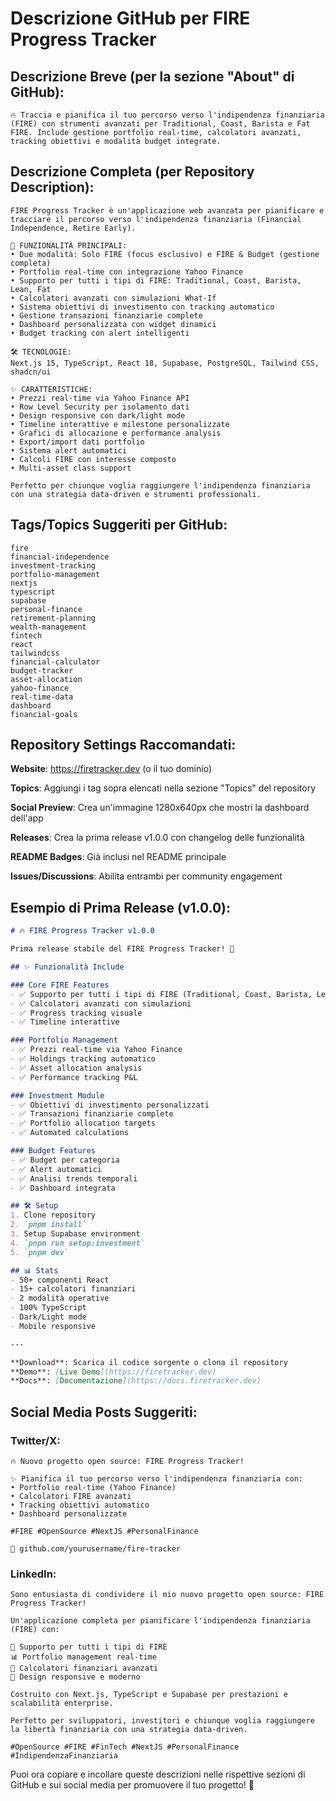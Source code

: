 # Descrizione GitHub per FIRE Progress Tracker

## Descrizione Breve (per la sezione "About" di GitHub):

```
🔥 Traccia e pianifica il tuo percorso verso l'indipendenza finanziaria (FIRE) con strumenti avanzati per Traditional, Coast, Barista e Fat FIRE. Include gestione portfolio real-time, calcolatori avanzati, tracking obiettivi e modalità budget integrate.
```

## Descrizione Completa (per Repository Description):

```
FIRE Progress Tracker è un'applicazione web avanzata per pianificare e tracciare il percorso verso l'indipendenza finanziaria (Financial Independence, Retire Early). 

🎯 FUNZIONALITÀ PRINCIPALI:
• Due modalità: Solo FIRE (focus esclusivo) e FIRE & Budget (gestione completa)
• Portfolio real-time con integrazione Yahoo Finance
• Supporto per tutti i tipi di FIRE: Traditional, Coast, Barista, Lean, Fat
• Calcolatori avanzati con simulazioni What-If
• Sistema obiettivi di investimento con tracking automatico
• Gestione transazioni finanziarie complete
• Dashboard personalizzata con widget dinamici
• Budget tracking con alert intelligenti

🛠️ TECNOLOGIE:
Next.js 15, TypeScript, React 18, Supabase, PostgreSQL, Tailwind CSS, shadcn/ui

✨ CARATTERISTICHE:
• Prezzi real-time via Yahoo Finance API
• Row Level Security per isolamento dati
• Design responsive con dark/light mode
• Timeline interattive e milestone personalizzate
• Grafici di allocazione e performance analysis
• Export/import dati portfolio
• Sistema alert automatici
• Calcoli FIRE con interesse composto
• Multi-asset class support

Perfetto per chiunque voglia raggiungere l'indipendenza finanziaria con una strategia data-driven e strumenti professionali.
```

## Tags/Topics Suggeriti per GitHub:

```
fire
financial-independence
investment-tracking
portfolio-management
nextjs
typescript
supabase
personal-finance
retirement-planning
wealth-management
fintech
react
tailwindcss
financial-calculator
budget-tracker
asset-allocation
yahoo-finance
real-time-data
dashboard
financial-goals
```

## Repository Settings Raccomandati:

**Website**: https://firetracker.dev (o il tuo dominio)

**Topics**: Aggiungi i tag sopra elencati nella sezione "Topics" del repository

**Social Preview**: Crea un'immagine 1280x640px che mostri la dashboard dell'app

**Releases**: Crea la prima release v1.0.0 con changelog delle funzionalità

**README Badges**: Già inclusi nel README principale

**Issues/Discussions**: Abilita entrambi per community engagement

## Esempio di Prima Release (v1.0.0):

```markdown
# 🔥 FIRE Progress Tracker v1.0.0

Prima release stabile del FIRE Progress Tracker! 🎉

## ✨ Funzionalità Include

### Core FIRE Features
- ✅ Supporto per tutti i tipi di FIRE (Traditional, Coast, Barista, Lean, Fat)
- ✅ Calcolatori avanzati con simulazioni
- ✅ Progress tracking visuale
- ✅ Timeline interattive

### Portfolio Management  
- ✅ Prezzi real-time via Yahoo Finance
- ✅ Holdings tracking automatico
- ✅ Asset allocation analysis
- ✅ Performance tracking P&L

### Investment Module
- ✅ Obiettivi di investimento personalizzati
- ✅ Transazioni finanziarie complete
- ✅ Portfolio allocation targets
- ✅ Automated calculations

### Budget Features
- ✅ Budget per categoria
- ✅ Alert automatici
- ✅ Analisi trends temporali
- ✅ Dashboard integrata

## 🛠️ Setup
1. Clone repository
2. `pnpm install`
3. Setup Supabase environment
4. `pnpm run setup:investment`
5. `pnpm dev`

## 📊 Stats
- 50+ componenti React
- 15+ calcolatori finanziari
- 2 modalità operative
- 100% TypeScript
- Dark/Light mode
- Mobile responsive

---

**Download**: Scarica il codice sorgente o clona il repository
**Demo**: [Live Demo](https://firetracker.dev)
**Docs**: [Documentazione](https://docs.firetracker.dev)
```

## Social Media Posts Suggeriti:

### Twitter/X:
```
🔥 Nuovo progetto open source: FIRE Progress Tracker!

✨ Pianifica il tuo percorso verso l'indipendenza finanziaria con:
• Portfolio real-time (Yahoo Finance)
• Calcolatori FIRE avanzati  
• Tracking obiettivi automatico
• Dashboard personalizzate

#FIRE #OpenSource #NextJS #PersonalFinance

🔗 github.com/yourusername/fire-tracker
```

### LinkedIn:
```
Sono entusiasta di condividere il mio nuovo progetto open source: FIRE Progress Tracker! 

Un'applicazione completa per pianificare l'indipendenza finanziaria (FIRE) con:

🎯 Supporto per tutti i tipi di FIRE
📊 Portfolio management real-time  
🧮 Calcolatori finanziari avanzati
📱 Design responsive e moderno

Costruito con Next.js, TypeScript e Supabase per prestazioni e scalabilità enterprise.

Perfetto per sviluppatori, investitori e chiunque voglia raggiungere la libertà finanziaria con una strategia data-driven.

#OpenSource #FIRE #FinTech #NextJS #PersonalFinance #IndipendenzaFinanziaria
```

Puoi ora copiare e incollare queste descrizioni nelle rispettive sezioni di GitHub e sui social media per promuovere il tuo progetto! 🚀
